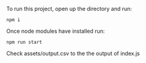 To run this project, open up the directory and run:

```
npm i
```

Once node modules have installed run:

```
npm run start
```

Check assets/output.csv to the the output of index.js
